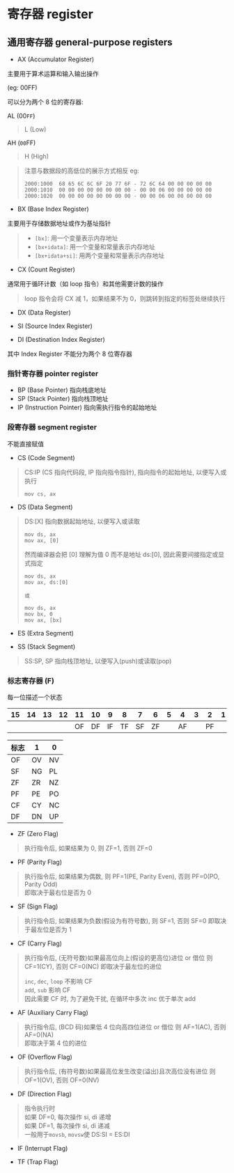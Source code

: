 # 寄存器 register

## 通用寄存器 general-purpose registers

-   AX (Accumulator Register)

主要用于算术运算和输入输出操作

(eg: 00FF)

可以分为两个 8 位的寄存器:

AL (00`FF`)

> L (Low)

AH (`00`FF)

> H (High)

> 注意与数据段的高低位的展示方式相反
> eg:
>
> ```debug
> 2000:1000  68 65 6C 6C 6F 20 77 6F - 72 6C 64 00 00 00 00 00
> 2000:1010  00 00 00 00 00 00 00 00 - 00 00 06 00 00 00 00 00
> 2000:1020  00 00 00 00 00 00 00 00 - 00 00 06 00 00 00 00 00
> ```

-   BX (Base Index Register)

主要用于存储数据地址或作为基址指针

> -   `[bx]`: 用一个变量表示内存地址
> -   `[bx+idata]`: 用一个变量和常量表示内存地址
> -   `[bx+idata+si]`: 用两个变量和常量表示内存地址

-   CX (Count Register)

通常用于循环计数（如 loop 指令）和其他需要计数的操作

> loop 指令会将 CX 减 1，如果结果不为 0，则跳转到指定的标签处继续执行

-   DX (Data Register)

-   SI (Source Index Register)

-   DI (Destination Index Register)

其中 Index Register 不能分为两个 8 位寄存器

### 指针寄存器 pointer register

-   BP (Base Pointer)
    指向栈底地址
-   SP (Stack Pointer)
    指向栈顶地址
-   IP (Instruction Pointer)
    指向需执行指令的起始地址

### 段寄存器 segment register

不能直接赋值

-   CS (Code Segment)

> CS:IP (CS 指向代码段, IP 指向指令指针), 指向指令的起始地址, 以便写入或执行
>
> ```assembly debug
> mov cs, ax
> ```

-   DS (Data Segment)

> DS:[X] 指向数据起始地址, 以便写入或读取
>
> ```assembly debug
> mov ds, ax
> mov ax, [0]
> ```
>
> 然而编译器会把 [0] 理解为值 0 而不是地址 ds:[0], 因此需要间接指定或显式指定
>
> ```assembly
> mov ds, ax
> mov ax, ds:[0]
>
> 或
>
> mov ds, ax
> mov bx, 0
> mov ax, [bx]
> ```

-   ES (Extra Segment)

-   SS (Stack Segment)

> SS:SP, SP 指向栈顶地址, 以便写入(push)或读取(pop)

### 标志寄存器 (F)

每一位描述一个状态

| 15  | 14  | 13  | 12  | 11  | 10  | 9   | 8   | 7   | 6   | 5   | 4   | 3   | 2   | 1   | 0   |
| --- | --- | --- | --- | --- | --- | --- | --- | --- | --- | --- | --- | --- | --- | --- | --- |
|     |     |     |     | OF  | DF  | IF  | TF  | SF  | ZF  |     | AF  |     | PF  |     | CF  |

| 标志 | 1   | 0   |
| ---- | --- | --- |
| OF   | OV  | NV  |
| SF   | NG  | PL  |
| ZF   | ZR  | NZ  |
| PF   | PE  | PO  |
| CF   | CY  | NC  |
| DF   | DN  | UP  |

-   ZF (Zero Flag)

> 执行指令后, 如果结果为 0, 则 ZF=1, 否则 ZF=0

-   PF (Parity Flag)

> 执行指令后, 如果结果为偶数, 则 PF=1(PE, Parity Even), 否则 PF=0(PO, Parity Odd)  
> 即取决于最右位是否为 0

-   SF (Sign Flag)

> 执行指令后, 如果结果为负数(假设为有符号数), 则 SF=1, 否则 SF=0
> 即取决于最左位是否为 1

-   CF (Carry Flag)

> 执行指令后, (无符号数)如果最高位向上(假设的更高位)进位 or 借位 则 CF=1(CY), 否则 CF=0(NC)
> 即取决于最左位的进位
>
> `inc`, `dec`, `loop` 不影响 CF  
> `add`, `sub` 影响 CF  
> 因此需要 CF 时, 为了避免干扰, 在循环中多次 inc 优于单次 add

-   AF (Auxiliary Carry Flag)

> 执行指令后, (BCD 码)如果低 4 位向高四位进位 or 借位 则 AF=1(AC), 否则 AF=0(NA)  
> 即取决于第 4 位的进位

-   OF (Overflow Flag)

> 执行指令后, (有符号数)如果最高位发生改变(溢出)且次高位没有进位 则 OF=1(OV), 否则 OF=0(NV)

-   DF (Direction Flag)

> 指令执行时  
> 如果 DF=0, 每次操作 si, di 递增  
> 如果 DF=1, 每次操作 si, di 递减  
> 一般用于`movsb`, `movsw`使 DS:SI = ES:DI

-   IF (Interrupt Flag)

-   TF (Trap Flag)
